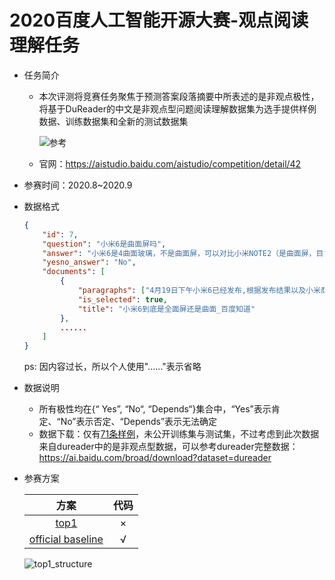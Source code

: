# 2020百度人工智能开源大赛-观点阅读理解任务

* 任务简介

  * 本次评测将竞赛任务聚焦于预测答案段落摘要中所表述的是非观点极性，将基于DuReader的中文是非观点型问题阅读理解数据集为选手提供样例数据、训练数据集和全新的测试数据集

    ![参考](https://github.com/TingFree/NLPer-Arsenal/blob/master/%E6%96%87%E6%9C%AC%E5%88%86%E7%B1%BB/pic/1.jpg)

  * 官网：https://aistudio.baidu.com/aistudio/competition/detail/42

* 参赛时间：2020.8~2020.9

* 数据格式

  ```json
  {
      "id": 7,
      "question": "小米6是曲面屏吗",
      "answer": "小米6是4曲面玻璃，不是曲面屏，可以对比小米NOTE2（是曲面屏，目前价格还远高于小米6），曲面玻璃不是曲面屏。",
      "yesno_answer": "No",
      "documents": [
          {
              "paragraphs": ["4月19日下午小米6已经发布,根据发布结果以及小米商城的小米6预约介绍看......三星S7、S8以及小米NOTE2就是真正的柔性曲面屏。"],
              "is_selected": true,
              "title": "小米6到底是全面屏还是曲面_百度知道"
          },
          ......
      ]
  }
  ```

  ps: 因内容过长，所以个人使用"......"表示省略

* 数据说明

  * 所有极性均在{“ Yes”, “No“, “Depends“}集合中，“Yes”表示肯定、“No”表示否定、“Depends”表示无法确定
  * 数据下载：仅有[71条样例](https://aistudio.baidu.com/aistudio/datasetDetail/19654)，未公开训练集与测试集，不过考虑到此次数据来自dureader中的是非观点型数据，可以参考dureader完整数据：https://ai.baidu.com/broad/download?dataset=dureader

* 参赛方案

  |                             方案                             | 代码 |
  | :----------------------------------------------------------: | :--: |
  | [top1](https://zhuanlan.zhihu.com/p/276097978?utm_source=wechat_session) |  ×   |
  | [official baseline](https://aistudio.baidu.com/aistudio/projectdetail/247636) |  √   |

  ![top1_structure](https://github.com/TingFree/NLPer-Arsenal/blob/master/%E6%96%87%E6%9C%AC%E5%88%86%E7%B1%BB/pic/2.jpg)